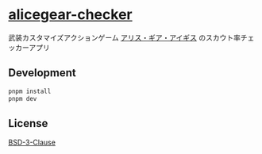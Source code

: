 # [alicegear-checker](https://s10az.github.io/alicegear-checker/)

武装カスタマイズアクションゲーム [アリス・ギア・アイギス](https://colopl.co.jp/alicegearaegis/) のスカウト率チェッカーアプリ

## Development

```bash
pnpm install
pnpm dev
```

## License

[BSD-3-Clause](LICENSE)

